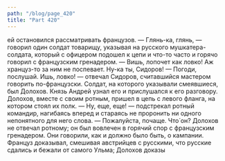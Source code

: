 ```yaml
---
path: "/blog/page_420"
title: "Part 420"
---
```


ей остановился рассматривать французов.
— Глянь-ка, глянь, — говорил один солдат товарищу, указывая на русского мушкатера-солдата, который с офицером подошел к цепи и что-то часто и горячо говорил с французским гренадером. — Вишь, лопочет как ловко! Аж хранцуз-то за ним не поспевает. Ну-ка ты, Сидоров!
— Погоди, послушай. Ишь, ловко! — отвечал Сидоров, считавшийся мастером говорить по-французски.
Солдат, на которого указывали смеявшиеся, был Долохов. Князь Андрей узнал его и прислушался к его разговору. Долохов, вместе с своим ротным, пришел в цепь с левого фланга, на котором стоял их полк.
— Ну, еще, еще! — подстрекал ротный командир, нагибаясь вперед и стараясь не проронить ни одного непонятного для него слова. — Пожалуйста, почаще. Что́ он?
Долохов не отвечал ротному; он был вовлечен в горячий спор с французским гренадером. Они говорили, как и должно было быть, о кампании. Француз доказывал, смешивая австрийцев с русскими, что русские сдались и бежали от самого Ульма; Долохов доказы

